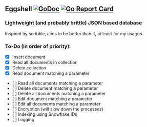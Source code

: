 ## Eggshell [![GoDoc](https://godoc.org/github.com/courtier/eggshell?status.svg)](https://godoc.org/github.com/courtier/eggshell) [![Go Report Card](https://goreportcard.com/badge/github.com/courtier/eggshell)](https://goreportcard.com/report/github.com/courtier/eggshell)

### Lightweight (and probably brittle) JSON based database

Inspired by scribble, aims to be better than it, at least for my usages

### To-Do (in order of priority):
- [X] Insert document
- [X] Read all documents in collection
- [X] Delete collection
- [X] Read document matching a parameter
- [ ] Read all documents matching a parameter
- [ ] Delete document matching a parameter
- [ ] Delete all documents matching a parameter
- [ ] Edit document matching a parameter
- [ ] Edit all documents matching a parameter
- [ ] Encryption (will slow down the processes)
- [ ] Indexing using Snowflake IDs
- [ ] Logging